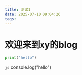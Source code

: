 ```yaml
---
title: 测试1
date: 2025-07-10 09:04:26
tags:
---
```


# 欢迎来到xy的blog

```python
print("hello")
```

```js```
console.log("hello")
```
